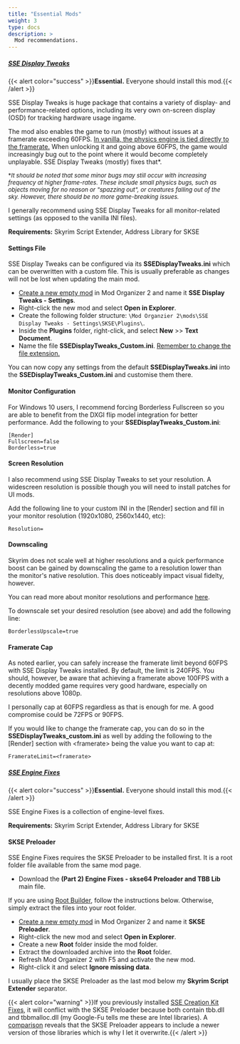 ```yaml
---
title: "Essential Mods"
weight: 3
type: docs
description: >
  Mod recommendations.
---
```


##### [SSE Display Tweaks](https://www.nexusmods.com/skyrimspecialedition/mods/34705)

{{< alert color="success" >}}**Essential.** Everyone should install this mod.{{< /alert >}}

SSE Display Tweaks is huge package that contains a variety of display- and performance-related options, including its very own on-screen display (OSD) for tracking hardware usage ingame.

The mod also enables the game to run (mostly) without issues at a framerate exceeding 60FPS. <u>In vanilla, the physics engine is tied directly to the framerate.</u> When unlocking it and going above 60FPS, the game would increasingly bug out to the point where it would become completely unplayable. SSE Display Tweaks (mostly) fixes that*.

<font size=2>\**It should be noted that some minor bugs may still occur with increasing frequency at higher frame-rates. These include small physics bugs, such as objects moving for no reason or "spazzing out", or creatures falling out of the sky. However, there should be no more game-breaking issues.*</font>

I generally recommend using SSE Display Tweaks for all monitor-related settings (as opposed to the vanilla INI files).

**Requirements:** Skyrim Script Extender, Address Library for SKSE

#### Settings File

SSE Display Tweaks can be configured via its **SSEDisplayTweaks.ini** which can be overwritten with a custom file. This is usually preferable as changes will not be lost when updating the main mod.

- [Create a new empty mod](/Pictures/bg/create-empty-mod.png) in Mod Organizer 2 and name it **SSE Display Tweaks - Settings**.
- Right-click the new mod and select **Open in Explorer**.
- Create the following folder structure: `\Mod Organzier 2\mods\SSE Display Tweaks - Settings\SKSE\Plugins\`.
- Inside the **Plugins** folder, right-click, and select **New** >> **Text Document**.
- Name the file **SSEDisplayTweaks_Custom.ini**. <u>Remember to change the file extension.</u>

You can now copy any settings from the default **SSEDisplayTweaks.ini** into the **SSEDisplayTweaks_Custom.ini** and customise them there.

#### Monitor Configuration

For Windows 10 users, I recommend forcing Borderless Fullscreen so you are able to benefit from the DXGI flip model integration for better performance. Add the following to your **SSEDisplayTweaks_Custom.ini**:

```
[Render]
Fullscreen=false
Borderless=true
```

#### Screen Resolution

I also recommend using SSE Display Tweaks to set your resolution. A widescreen resolution is possible though you will need to install patches for UI mods.

Add the following line to your custom INI in the [Render] section and fill in your monitor resolution (1920x1080, 2560x1440, etc):

```
Resolution=
```

#### Downscaling

Skyrim does not scale well at higher resolutions and a quick performance boost can be gained by downscaling the game to a resolution lower than the monitor's native resolution. This does noticeably impact visual fidelty, however.

You can read more about monitor resolutions and performance [here](/bg/knowledge-base/resolution/).

To downscale set your desired resolution (see above) and add the following line:

```
BorderlessUpscale=true
```

#### Framerate Cap

As noted earlier, you can safely increase the framerate limit beyond 60FPS with SSE Display Tweaks installed. By default, the limit is 240FPS. You should, however, be aware that achieving a framerate above 100FPS with a decently modded game requires very good hardware, especially on resolutions above 1080p.

I personally cap at 60FPS regardless as that is enough for me. A good compromise could be 72FPS or 90FPS.

If you would like to change the framerate cap, you can do so in the **SSEDisplayTweaks_custom.ini** as well by adding the following to the [Render] section with \<framerate> being the value you want to cap at:

```
FramerateLimit=<framerate>
```

##### [SSE Engine Fixes](https://www.nexusmods.com/skyrimspecialedition/mods/17230)

{{< alert color="success" >}}**Essential.** Everyone should install this mod.{{< /alert >}}

SSE Engine Fixes is a collection of engine-level fixes.

**Requirements:** Skyrim Script Extender, Address Library for SKSE

#### SKSE Preloader

SSE Engine Fixes requires the SKSE Preloader to be installed first. It is a root folder file available from the same mod page.

- Download the **(Part 2) Engine Fixes - skse64 Preloader and TBB Lib** main file.

If you are using [Root Builder](/bg/additional-modules/root-builder/), follow the instructions below. Otherwise, simply extract the files into your root folder.

- [Create a new empty mod](/Pictures/bg/create-empty-mod.png) in Mod Organizer 2 and name it **SKSE Preloader**.
- Right-click the new mod and select **Open in Explorer**.
- Create a new **Root** folder inside the mod folder.
- Extract the downloaded archive into the **Root** folder.
- Refresh Mod Organizer 2 with F5 and activate the new mod.
- Right-click it and select **Ignore missing data**.

I usually place the SKSE Preloader as the last mod below my **Skyrim Script Extender** separator.

{{< alert color="warning" >}}If you previously installed [SSE Creation Kit Fixes](/bg/tool-setup/creation-kit/#creation-kit-fixes), it will conflict with the SKSE Preloader because both contain tbb.dll and tbbmalloc.dll (my Google-Fu tells me these are Intel libraries). A [comparison](/Pictures/bg/recommended-mods/essential-mods/tbb-comparison.png) reveals that the SKSE Preloader appears to include a newer version of those libraries which is why I let it overwrite.{{< /alert >}}